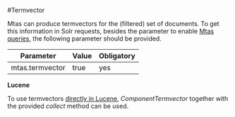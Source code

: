 #Termvector

Mtas can produce termvectors for the (filtered) set of documents. To get this information in Solr requests, besides the parameter to enable [Mtas queries](search_query.html), the following parameter should be provided.

| Parameter             | Value  | Obligatory  |
|-----------------------|--------|-------------|
| mtas.termvector       | true   | yes         |

**Lucene**

To use termvectors [directly in Lucene](installation_lucene.html), *ComponentTermvector* together with the provided *collect* method can be used. 


